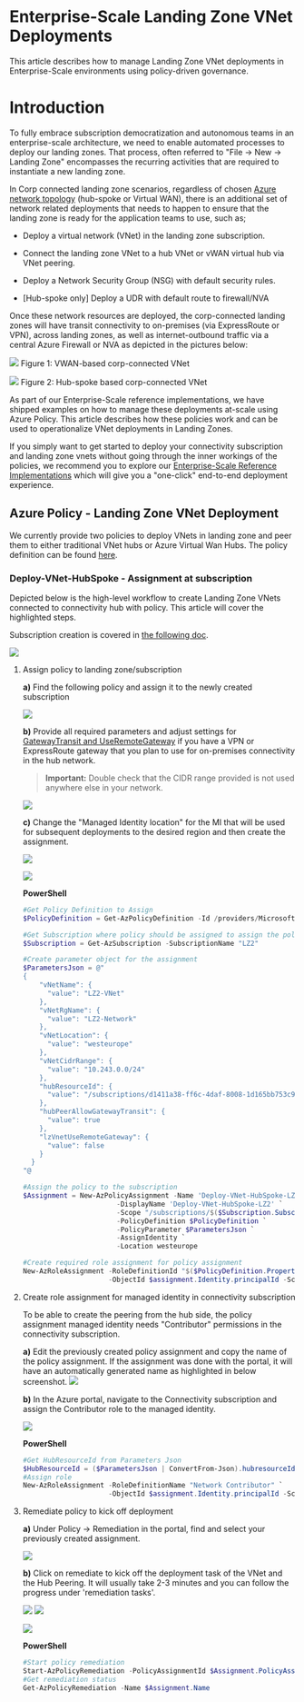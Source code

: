 
# Enterprise-Scale Landing Zone VNet Deployments
This article describes how to manage Landing Zone VNet deployments in
Enterprise-Scale environments using policy-driven governance.

# Introduction

To fully embrace subscription democratization and autonomous teams in an
enterprise-scale architecture, we need to enable automated processes to
deploy our landing zones. That process, often referred to "File -\> New
-\> Landing Zone" encompasses the recurring activities that are required
to instantiate a new landing zone.

In Corp connected landing zone scenarios, regardless of chosen [Azure
network
topology](https://docs.microsoft.com/en-us/azure/cloud-adoption-framework/ready/enterprise-scale/network-topology-and-connectivity#define-an-azure-network-topology)
(hub-spoke or Virtual WAN), there is an additional set of network
related deployments that needs to happen to ensure that the landing zone
is ready for the application teams to use, such as;

-   Deploy a virtual network (VNet) in the landing zone subscription.

-   Connect the landing zone VNet to a hub VNet or vWAN virtual hub via
    VNet peering.

-   Deploy a Network Security Group (NSG) with default security rules.

-   \[Hub-spoke only\] Deploy a UDR with default route to firewall/NVA

Once these network resources are deployed, the corp-connected landing
zones will have transit connectivity to on-premises (via ExpressRoute or
VPN), across landing zones, as well as internet-outbound traffic via a
central Azure Firewall or NVA as depicted in the pictures below:

![](./media/vnet_image1.png)
Figure 1: VWAN-based corp-connected VNet

![](./media/vnet_image2.png)
Figure 2: Hub-spoke based corp-connected VNet

As part of our Enterprise-Scale reference implementations, we have
shipped examples on how to manage these deployments at-scale using Azure
Policy. This article describes how these policies work and can be used
to operationalize VNet deployments in Landing Zones.

If you simply want to get started to deploy your connectivity
subscription and landing zone vnets without going through the inner
workings of the policies, we recommend you to explore our
[Enterprise-Scale Reference
Implementations](https://github.com/azure/enterprise-scale#deploying-enterprise-scale-architecture-in-your-own-environment)
which will give you a "one-click" end-to-end deployment experience.

## Azure Policy - Landing Zone VNet Deployment

We currently provide two policies to deploy VNets in landing zone and
peer them to either traditional VNet hubs or Azure Virtual Wan Hubs. The policy definition can be found [here](https://github.com/Azure/Enterprise-Scale/blob/main/azopsreference/3fc1081d-6105-4e19-b60c-1ec1252cf560%20(3fc1081d-6105-4e19-b60c-1ec1252cf560)/ESLZ%20(ESLZ)/.AzState/Microsoft.Authorization_policyDefinitions-Deploy-VNET-HubSpoke.parameters.json).

### Deploy-VNet-HubSpoke - Assignment at subscription

Depicted below is the high-level workflow to create Landing Zone VNets
connected to connectivity hub with policy. This article will cover the
highlighted steps. 

Subscription creation is covered in [the following
doc](https://github.com/Azure/Enterprise-Scale/blob/main/docs/Deploy/enable-subscription-creation.md).

![](./media/vnet_image3.png)

1.  Assign policy to landing zone/subscription

    **a)**  Find the following policy and assign it to the newly created
        subscription

    ![](./media/vnet_image4.png)

    **b)**  Provide all required parameters and adjust settings for
     [GatewayTransit and UseRemoteGateway](https://docs.microsoft.com/en-us/azure/vpn-gateway/vpn-gateway-peering-gateway-transit#:~:text=In%20the%20Azure%20portal%2C%20navigate,Peerings%2C%20then%20select%20%2B%20Add.&text=Verify%20the%20subscription%20is%20correct,the%20Hub%2DRM%20virtual%20network.)
     if you have a VPN or ExpressRoute gateway that you plan to use for
     on-premises connectivity in the hub network.

    > **Important:** Double check that the CIDR range provided is not used
    > anywhere else in your network.

    ![](./media/vnet_image5.png)

    **c)**  Change the "Managed Identity location" for the MI that will be used
        for subsequent deployments to the desired region and then create the
        assignment.

    ![](./media/vnet_image6.png)

    ![](./media/vnet_image7.png)

    **PowerShell**
    ```powershell
    #Get Policy Definition to Assign
    $PolicyDefinition = Get-AzPolicyDefinition -Id /providers/Microsoft.Management/managementGroups/Corp/providers/Microsoft.Authorization/policyDefinitions/Deploy-VNET-HubSpoke

    #Get Subscription where policy should be assigned to assign the policy
    $Subscription = Get-AzSubscription -SubscriptionName "LZ2"

    #Create parameter object for the assignment
    $ParametersJson = @"
    {
        "vNetName": {
          "value": "LZ2-VNet"
        },
        "vNetRgName": {
          "value": "LZ2-Network"
        },
        "vNetLocation": {
          "value": "westeurope"
        },
        "vNetCidrRange": {
          "value": "10.243.0.0/24"
        },
        "hubResourceId": {
          "value": "/subscriptions/d1411a38-ff6c-4daf-8008-1d165bb753c9/resourceGroups/365-hub/providers/Microsoft.Network/virtualNetworks/365-hub-weu"
        },
        "hubPeerAllowGatewayTransit": {
          "value": true
        },
        "lzVnetUseRemoteGateway": {
          "value": false
        }
      }
    "@

    #Assign the policy to the subscription
    $Assignment = New-AzPolicyAssignment -Name 'Deploy-VNet-HubSpoke-LZ2' `
                           -DisplayName 'Deploy-VNet-HubSpoke-LZ2' `
                           -Scope "/subscriptions/$($Subscription.SubscriptionId)"`
                           -PolicyDefinition $PolicyDefinition `
                           -PolicyParameter $ParametersJson `
                           -AssignIdentity `
                           -Location westeurope

    #Create required role assignment for policy assignment 
    New-AzRoleAssignment -RoleDefinitionId "$($PolicyDefinition.Properties.PolicyRule.then.details.roleDefinitionIds.split("/")[-1])" `
                         -ObjectId $assignment.Identity.principalId -Scope $Assignment.Properties.Scope 
    ```
2.  Create role assignment for managed identity in connectivity
    subscription

    To be able to create the peering from the hub side, the policy
    assignment managed identity needs "Contributor" permissions in the
    connectivity subscription.

    **a)** Edit the previously created policy assignment and copy the name of
    the policy assignment. If the assignment was done with the portal,
    it will have an automatically generated name as highlighted in below
    screenshot.
    ![](./media/vnet_image8.png)

    **b)**  In the Azure portal, navigate to the Connectivity subscription and
    assign the Contributor role to the managed identity.

    ![](./media/vnet_image9.png)

    **PowerShell**
    ```powershell
    #Get HubResourceId from Parameters Json 
    $HubResourceId = ($ParametersJson | ConvertFrom-Json).hubresourceId.value
    #Assign role 
    New-AzRoleAssignment -RoleDefinitionName "Network Contributor" `
                         -ObjectId $assignment.Identity.principalId -Scope $HubResourceId
    ```


3.  Remediate policy to kick off deployment

    **a)** Under Policy -\> Remediation in the portal, find and select your
previously created assignment.

    ![](./media/vnet_image10.png)

    **b)** Click on remediate to kick off the deployment task of the VNet and
    the Hub Peering. It will usually take 2-3 minutes and you can follow the
    progress under 'remediation tasks'.

    ![](./media/vnet_image11.png)
    ![](./media/vnet_image12.png)

    ![](./media/vnet_image13.png)

    **PowerShell**

    ```powershell
    #Start policy remediation
    Start-AzPolicyRemediation -PolicyAssignmentId $Assignment.PolicyAssignmentId -Name $Assignment.Name 
    #Get remediation status
    Get-AzPolicyRemediation -Name $Assignment.Name 
    ```

